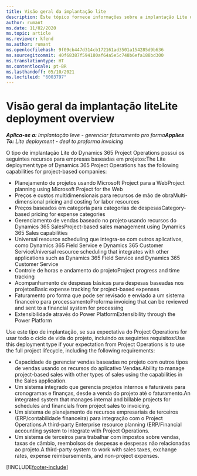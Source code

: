 ```yaml
---
title: Visão geral da implantação lite
description: Este tópico fornece informações sobre a implantação Lite do Dynamics 365 Project Operations.
author: rumant
ms.date: 11/02/2020
ms.topic: article
ms.reviewer: kfend
ms.author: rumant
ms.openlocfilehash: 9f09cb447d314cb172161ad3501a154285d9b636
ms.sourcegitcommit: 40f68387f594180af64a5e5c748b6efa188bd300
ms.translationtype: HT
ms.contentlocale: pt-BR
ms.lasthandoff: 05/10/2021
ms.locfileid: "6003797"
---
```

# <a name="lite-deployment-overview"></a><span data-ttu-id="3df05-103">Visão geral da implantação lite</span><span class="sxs-lookup"><span data-stu-id="3df05-103">Lite deployment overview</span></span>

<span data-ttu-id="3df05-104">_**Aplica-se a:** Implantação leve - gerenciar faturamento pro forma_</span><span class="sxs-lookup"><span data-stu-id="3df05-104">_**Applies To:** Lite deployment - deal to proforma invoicing_</span></span>

<span data-ttu-id="3df05-105">O tipo de implantação Lite do Dynamics 365 Project Operations possui os seguintes recursos para empresas baseadas em projetos:</span><span class="sxs-lookup"><span data-stu-id="3df05-105">The Lite deployment type of Dynamics 365 Project Operations has the following capabilities for project-based companies:</span></span>

- <span data-ttu-id="3df05-106">Planejamento de projetos usando Microsoft Project para a Web</span><span class="sxs-lookup"><span data-stu-id="3df05-106">Project planning using Microsoft Project for the Web</span></span>
- <span data-ttu-id="3df05-107">Preços e custos multidimensionais para recursos de mão de obra</span><span class="sxs-lookup"><span data-stu-id="3df05-107">Multi-dimensional pricing and costing for labor resources</span></span>
- <span data-ttu-id="3df05-108">Preços baseados em categoria para categorias de despesas</span><span class="sxs-lookup"><span data-stu-id="3df05-108">Category-based pricing for expense categories</span></span>
- <span data-ttu-id="3df05-109">Gerenciamento de vendas baseado no projeto usando recursos do Dynamics 365 Sales</span><span class="sxs-lookup"><span data-stu-id="3df05-109">Project-based sales management using Dynamics 365 Sales capabilities</span></span>
- <span data-ttu-id="3df05-110">Universal resource scheduling que integra-se com outros aplicativos, como Dynamics 365 Field Service e Dynamics 365 Customer Service</span><span class="sxs-lookup"><span data-stu-id="3df05-110">Universal resource scheduling that integrates with other applications such as Dynamics 365 Field Service and Dynamics 365 Customer Service</span></span>
- <span data-ttu-id="3df05-111">Controle de horas e andamento do projeto</span><span class="sxs-lookup"><span data-stu-id="3df05-111">Project progress and time tracking</span></span>
- <span data-ttu-id="3df05-112">Acompanhamento de despesas básicas para despesas baseadas nos projetos</span><span class="sxs-lookup"><span data-stu-id="3df05-112">Basic expense tracking for project-based expenses</span></span>
- <span data-ttu-id="3df05-113">Faturamento pro forma que pode ser revisado e enviado a um sistema financeiro para processamento</span><span class="sxs-lookup"><span data-stu-id="3df05-113">Proforma invoicing that can be reviewed and sent to a financial system for processing</span></span>
- <span data-ttu-id="3df05-114">Extensibilidade através do Power Platform</span><span class="sxs-lookup"><span data-stu-id="3df05-114">Extensibility through the Power Platform</span></span>

<span data-ttu-id="3df05-115">Use este tipo de implantação, se sua expectativa do Project Operations for usar todo o ciclo de vida do projeto, incluindo os seguintes requisitos:</span><span class="sxs-lookup"><span data-stu-id="3df05-115">Use this deployment type if your expectation from Project Operations is to use the full project lifecycle, including the following requirements:</span></span>

- <span data-ttu-id="3df05-116">Capacidade de gerenciar vendas baseadas no projeto com outros tipos de vendas usando os recursos do aplicativo Vendas.</span><span class="sxs-lookup"><span data-stu-id="3df05-116">Ability to manage project-based sales with other types of sales using the capabilities in the Sales application.</span></span>
- <span data-ttu-id="3df05-117">Um sistema integrado que gerencia projetos internos e faturáveis para cronogramas e finanças, desde a venda do projeto até o faturamento.</span><span class="sxs-lookup"><span data-stu-id="3df05-117">An integrated system that manages internal and billable projects for schedules and financials from project sales to invoicing.</span></span>
- <span data-ttu-id="3df05-118">Um sistema de planejamento de recursos empresariais de terceiros (ERP/contabilidade financeira) para integração com o Project Operations.</span><span class="sxs-lookup"><span data-stu-id="3df05-118">A third-party Enterprise resource planning (ERP/Financial accounting system to integrate with Project Operations.</span></span>
- <span data-ttu-id="3df05-119">Um sistema de terceiros para trabalhar com impostos sobre vendas, taxas de câmbio, reembolsos de despesas e despesas não relacionadas ao projeto.</span><span class="sxs-lookup"><span data-stu-id="3df05-119">A third-party system to work with sales taxes, exchange rates, expense reimbursements, and non-project expenses.</span></span>


[!INCLUDE[footer-include](../includes/footer-banner.md)]